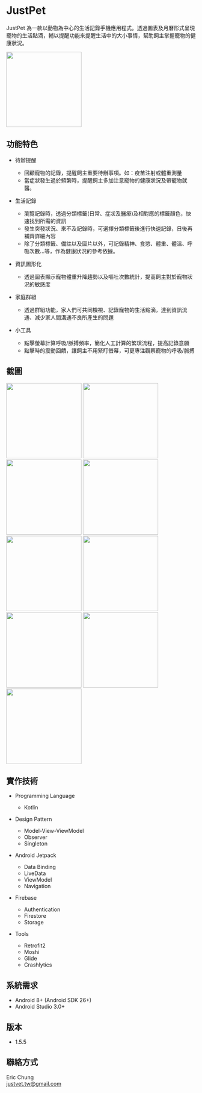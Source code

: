 # JustPet
JustPet 為一款以動物為中心的生活記錄手機應用程式。透過圖表及月曆形式呈現寵物的生活點滴，輔以提醒功能來提醒生活中的大小事情，幫助飼主掌握寵物的健康狀況。

[<img src="https://i.imgur.com/I58bWLd.png" width="200">](https://play.google.com/store/apps/details?id=com.taiwan.justvet.justpet)


## 功能特色
* 待辦提醒
    * 回顧寵物的記錄，提醒飼主重要待辦事項。如：疫苗注射或體重測量
    * 當症狀發生過於頻繁時，提醒飼主多加注意寵物的健康狀況及帶寵物就醫。

* 生活記錄
    * 瀏覽記錄時，透過分類標籤(日常、症狀及醫療)及相對應的標籤顏色，快速找到所需的資訊
    * 發生突發狀況、來不及記錄時，可選擇分類標籤後進行快速記錄，日後再補齊詳細內容
    * 除了分類標籤、備註以及圖片以外，可記錄精神、食慾、體重、體溫、呼吸次數...等，作為健康狀況的參考依據。

* 資訊圖形化
    * 透過圖表顯示寵物體重升降趨勢以及嘔吐次數統計，提高飼主對於寵物狀況的敏感度

* 家庭群組
    * 透過群組功能，家人們可共同檢視、記錄寵物的生活點滴，達到資訊流通、減少家人間溝通不良所產生的問題

* 小工具
    * 點擊螢幕計算呼吸/脈搏頻率，簡化人工計算的繁瑣流程，提高記錄意願
    * 點擊時的震動回饋，讓飼主不用緊盯螢幕，可更專注觀察寵物的呼吸/脈搏

## 截圖
<img src="https://i.imgur.com/ldODwqQ.png" width="200" > <img src="https://i.imgur.com/rGMlMfW.png" width="200" > <img src="https://i.imgur.com/nK3pYdQ.png" width="200" > <img src="https://i.imgur.com/hcDbPYN.png" width="200" > 
 <br /> <img src="https://i.imgur.com/BYGAwQR.png" width="200" > <img src="https://i.imgur.com/WzIk0io.png" width="200" > <img src="https://i.imgur.com/CRYtzuU.png" width="200" > <img src="https://i.imgur.com/FzRB3KI.png" width="200" >
 <br /> <img src="https://i.imgur.com/9AcofW6.png" width="200" > 
 
## 實作技術
* Programming Language
    * Kotlin

* Design Pattern
    * Model-View-ViewModel
    * Observer
    * Singleton

* Android Jetpack
    * Data Binding
    * LiveData
    * ViewModel
    * Navigation

* Firebase
    * Authentication
    * Firestore
    * Storage

* Tools
    * Retrofit2
    * Moshi
    * Glide
    * Crashlytics

## 系統需求
* Android 8+ (Android SDK 26+)
* Android Studio 3.0+

## 版本
* 1.5.5

## 聯絡方式
Eric Chung <br />
justvet.tw@gmail.com
